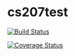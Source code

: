 
# cs207test

[![Build Status](https://travis-ci.org/jack91an/cs207test.svg?branch=master)](https://travis-ci.org/jack91an/cs207test)

[![Coverage Status](https://coveralls.io/repos/github/jack91an/cs207test/badge.svg?branch=master)](https://coveralls.io/github/jack91an/cs207test?branch=master)